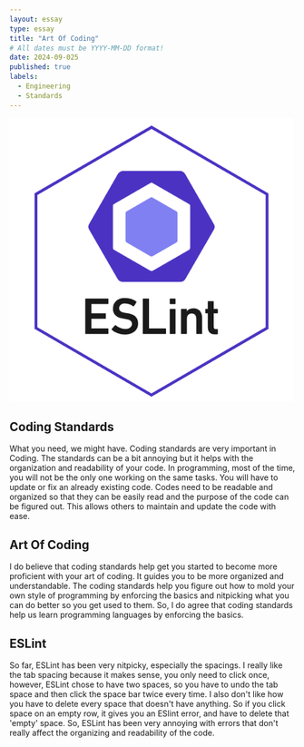```yaml
---
layout: essay
type: essay
title: "Art Of Coding"
# All dates must be YYYY-MM-DD format!
date: 2024-09-025
published: true
labels:
  - Engineering
  - Standards
---
```


<img width="500" class="rounded float-start pe-4" src="../img/eslint.png">

## Coding Standards

What you need, we might have. Coding standards are very important in Coding. The standards can be a bit annoying but it helps with the organization and readability of your code. In programming, most of the time, you will not be the only one working on the same tasks. You will have to update or fix an already existing code. Codes need to be readable and organized so that they can be easily read and the purpose of the code can be figured out. This allows others to maintain and update the code with ease.

## Art Of Coding
I do believe that coding standards help get you started to become more proficient with your art of coding. It guides you to be more organized and understandable. The coding standards help you figure out how to mold your own style of programming by enforcing the basics and nitpicking what you can do better so you get used to them. So, I do agree that coding standards help us learn programming languages by enforcing the basics.

## ESLint

So far, ESLint has been very nitpicky, especially the spacings. I really like the tab spacing because it makes sense, you only need to click once, however, ESLint chose to have two spaces, so you have to undo the tab space and then click the space bar twice every time. I also don't like how you have to delete every space that doesn't have anything. So if you click space on an empty row, it gives you an ESlint error, and have to delete that 'empty' space. So, ESLint has been very annoying with errors that don't really affect the organizing and readability of the code. 




